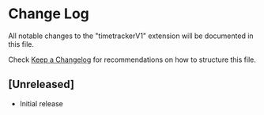 # Change Log

All notable changes to the "timetrackerV1" extension will be documented in this file.

Check [Keep a Changelog](http://keepachangelog.com/) for recommendations on how to structure this file.

## [Unreleased]

- Initial release